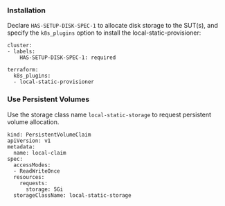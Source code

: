 
### Installation

Declare `HAS-SETUP-DISK-SPEC-1` to allocate disk storage to the SUT(s), and specify the `k8s_plugins` option to install the local-static-provisioner:

```
cluster:
- labels:
    HAS-SETUP-DISK-SPEC-1: required

terraform:
  k8s_plugins:
  - local-static-provisioner
```

### Use Persistent Volumes

Use the storage class name `local-static-storage` to request persistent volume allocation.

```
kind: PersistentVolumeClaim
apiVersion: v1
metadata:
  name: local-claim
spec:
  accessModes:
  - ReadWriteOnce
  resources:
    requests:
      storage: 5Gi
  storageClassName: local-static-storage
```
